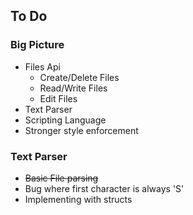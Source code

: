 ## To Do

### Big Picture

- Files Api 
	- Create/Delete Files
	- Read/Write Files
	- Edit Files
- Text Parser
- Scripting Language
- Stronger style enforcement


### Text Parser

-  ~~Basic File parsing~~
- Bug where first character is always 'S' 
- Implementing with structs


